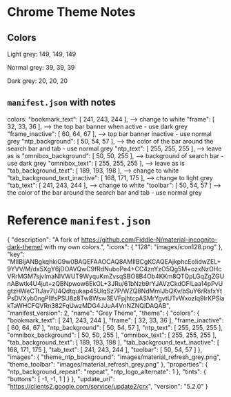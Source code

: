 # Chrome Theme Notes

## Colors

Light grey: 149, 149, 149

Normal grey: 39, 39, 39

Dark grey: 20, 20, 20

## `manifest.json` with notes

colors:
    "bookmark_text": [ 241, 243, 244 ], --> change to white
    "frame": [ 32, 33, 36 ], --> the top bar banner when active - use dark grey
    "frame_inactive": [ 60, 64, 67 ], --> top bar banner inactive - use normal grey
    "ntp_background": [ 50, 54, 57 ], --> the color of the bar around the search bar and tab - use normal grey
    "ntp_text": [ 255, 255, 255 ], --> leave as is
    "omnibox_background": [ 50, 50, 255 ], --> background of search bar - use dark grey
    "omnibox_text": [ 255, 255, 255 ], --> leave as is
    "tab_background_text": [ 189, 193, 198 ], --> change to white
    "tab_background_text_inactive": [ 168, 171, 175 ], --> change to light grey
    "tab_text": [ 241, 243, 244 ], --> change to white
    "toolbar": [ 50, 54, 57 ] --> the color of the bar around the search bar and tab - use normal grey

# Reference `manifest.json`

{
   "description": "A fork of https://github.com/Fiddle-N/material-incognito-dark-theme/ with my own colors.",
   "icons": {
      "128": "images/icon128.png"
   },
   "key": "MIIBIjANBgkqhkiG9w0BAQEFAAOCAQ8AMIIBCgKCAQEAjkphcEoIidwZEL+9YVV/M/dx5XgY6jDOAVQwC9fRdNuboPe4+CC4znYzO5Qg5M+ozxNzOHcVRrMGM7sjvImaNIVWUT9WyquKmZvsqSBO8B4Ob4KKm8QTQpLGqZgZGUnABwtk4U4jut+zQBNpwow6EkOL+3JRu/61bNzb9rYJAVzCkdOFILaa14pPvUgtzHWeCTtJav7U4Qdtqukap45UlqSz7P/WZQ8NdMmlJbQKv/bSuY6rRsfxYtPsDVXyb0ngPIIfsPSU8z8Tw8Wsw3EVFpjhtcpASMrYgvtUTvWxozIq9IrKPSiakTaWHCFQVRn382FqUwzMDG4JJuA4VnNZNQIDAQAB",
   "manifest_version": 2,
   "name": "Grey Theme",
   "theme": {
      "colors": {
         "bookmark_text": [ 241, 243, 244 ],
         "frame": [ 32, 33, 36 ],
         "frame_inactive": [ 60, 64, 67 ],
         "ntp_background": [ 50, 54, 57 ],
         "ntp_text": [ 255, 255, 255 ],
         "omnibox_background": [ 50, 50, 255 ],
         "omnibox_text": [ 255, 255, 255 ],
         "tab_background_text": [ 189, 193, 198 ],
         "tab_background_text_inactive": [ 168, 171, 175 ],
         "tab_text": [ 241, 243, 244 ],
         "toolbar": [ 50, 54, 57 ]
      },
      "images": {
         "theme_ntp_background": "images/material_refresh_grey.png",
         "theme_toolbar": "images/material_refresh_grey.png"
      },
      "properties": {
         "ntp_background_repeat": "repeat",
         "ntp_logo_alternate": 1
      },
      "tints": {
         "buttons": [ -1, -1, 1 ]
      }
   },
   "update_url": "https://clients2.google.com/service/update2/crx",
   "version": "5.2.0"
}
